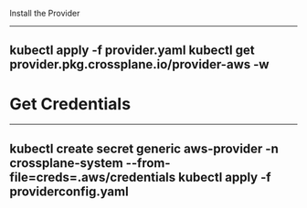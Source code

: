 Install the Provider

----
kubectl apply -f provider.yaml
kubectl get provider.pkg.crossplane.io/provider-aws -w
----

# Get Credentials


----
kubectl create secret generic aws-provider -n crossplane-system --from-file=creds=.aws/credentials
kubectl apply -f providerconfig.yaml
----

